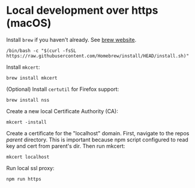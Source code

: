 
# Local development over https (macOS)

Install ```brew``` if you haven't already. See [brew website](https://brew.sh).

```/bin/bash -c "$(curl -fsSL https://raw.githubusercontent.com/Homebrew/install/HEAD/install.sh)"```

Install ```mkcert```:

```brew install mkcert```

(Optional) Install ```certutil``` for Firefox support:

```brew install nss```

Create a new local Certificate Authority (CA):

```mkcert -install```

Create a certificate for the "localhost" domain. First, navigate to the repos *parent* directory. This is important because npm script configured to read key and cert from parent's dir. Then run mkcert:

```mkcert localhost```

Run local ssl proxy:

```npm run https```